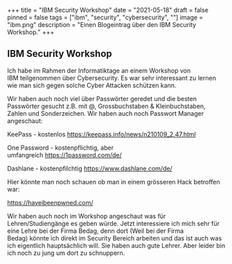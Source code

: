 +++
title = "IBM Security Workshop"
date = "2021-05-18"
draft = false
pinned = false
tags = ["ibm", "security", "cybersecurity", ""]
image = "ibm.png"
description = "Einen Blogeintrag über den IBM Security Workshop."
+++
## **IBM Security Workshop**

Ich habe im Rahmen der Informatiktage an einem Workshop von IBM teilgenommen über Cybersecurity. Es war sehr interessant zu lernen wie man sich gegen solche Cyber Attacken schützen kann.

Wir haben auch noch viel über Passwörter geredet und die besten Passwörter gesucht z.B. mit @, Grossbuchstaben & Kleinbuchstaben, Zahlen und Sonderzeichen. Wir haben auch noch Passwort Manager angeschaut: 

KeePass - kostenlos <https://keepass.info/news/n210109_2.47.html>

One Password - kostenpflichtig, aber umfangreich <https://1password.com/de/>

Dashlane - kostenpfilchtig <https://www.dashlane.com/de/>

Hier könnte man noch schauen ob man in einem grösseren Hack betroffen war:

<https://haveibeenpwned.com/>

Wir haben auch noch im Workshop angeschaut was für Lehren/Studiengänge es geben würde. Jetzt interessiere ich mich sehr für eine Lehre bei der Firma Bedag, denn dort (Weil bei der Firma Bedag) könnte ich direkt im Security Bereich arbeiten und das ist auch was ich eigentlich hauptsächlich will. Sie haben auch gute Lehrer. Aber leider bin ich noch zu jung um dort zu schnuppern.